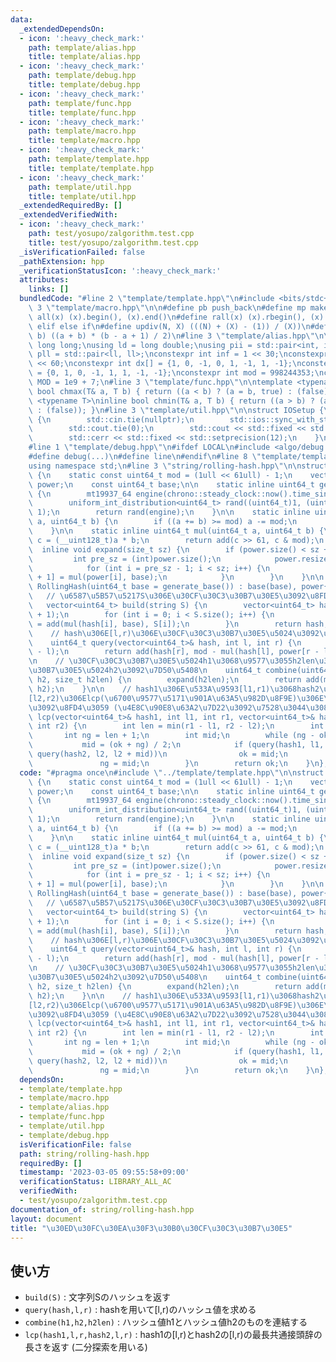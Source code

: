 ```yaml
---
data:
  _extendedDependsOn:
  - icon: ':heavy_check_mark:'
    path: template/alias.hpp
    title: template/alias.hpp
  - icon: ':heavy_check_mark:'
    path: template/debug.hpp
    title: template/debug.hpp
  - icon: ':heavy_check_mark:'
    path: template/func.hpp
    title: template/func.hpp
  - icon: ':heavy_check_mark:'
    path: template/macro.hpp
    title: template/macro.hpp
  - icon: ':heavy_check_mark:'
    path: template/template.hpp
    title: template/template.hpp
  - icon: ':heavy_check_mark:'
    path: template/util.hpp
    title: template/util.hpp
  _extendedRequiredBy: []
  _extendedVerifiedWith:
  - icon: ':heavy_check_mark:'
    path: test/yosupo/zalgorithm.test.cpp
    title: test/yosupo/zalgorithm.test.cpp
  _isVerificationFailed: false
  _pathExtension: hpp
  _verificationStatusIcon: ':heavy_check_mark:'
  attributes:
    links: []
  bundledCode: "#line 2 \"template/template.hpp\"\n#include <bits/stdc++.h>\n#line\
    \ 3 \"template/macro.hpp\"\n\n#define pb push_back\n#define mp make_pair\n#define\
    \ all(x) (x).begin(), (x).end()\n#define rall(x) (x).rbegin(), (x).rend()\n#define\
    \ elif else if\n#define updiv(N, X) (((N) + (X) - (1)) / (X))\n#define sigma(a,\
    \ b) ((a + b) * (b - a + 1) / 2)\n#line 3 \"template/alias.hpp\"\n\nusing ll =\
    \ long long;\nusing ld = long double;\nusing pii = std::pair<int, int>;\nusing\
    \ pll = std::pair<ll, ll>;\nconstexpr int inf = 1 << 30;\nconstexpr ll INF = 1LL\
    \ << 60;\nconstexpr int dx[] = {1, 0, -1, 0, 1, -1, 1, -1};\nconstexpr int dy[]\
    \ = {0, 1, 0, -1, 1, 1, -1, -1};\nconstexpr int mod = 998244353;\nconstexpr int\
    \ MOD = 1e9 + 7;\n#line 3 \"template/func.hpp\"\n\ntemplate <typename T>\ninline\
    \ bool chmax(T& a, T b) { return ((a < b) ? (a = b, true) : (false)); }\ntemplate\
    \ <typename T>\ninline bool chmin(T& a, T b) { return ((a > b) ? (a = b, true)\
    \ : (false)); }\n#line 3 \"template/util.hpp\"\n\nstruct IOSetup {\n    IOSetup()\
    \ {\n        std::cin.tie(nullptr);\n        std::ios::sync_with_stdio(false);\n\
    \        std::cout.tie(0);\n        std::cout << std::fixed << std::setprecision(12);\n\
    \        std::cerr << std::fixed << std::setprecision(12);\n    }\n} IOSetup;\n\
    #line 1 \"template/debug.hpp\"\n#ifdef LOCAL\n#include <algo/debug.hpp>\n#else\n\
    #define debug(...)\n#define line\n#endif\n#line 8 \"template/template.hpp\"\n\
    using namespace std;\n#line 3 \"string/rolling-hash.hpp\"\n\nstruct RollingHash\
    \ {\n    static const uint64_t mod = (1ull << 61ull) - 1;\n    vector<uint64_t>\
    \ power;\n    const uint64_t base;\n\n    static inline uint64_t generate_base()\
    \ {\n        mt19937_64 engine(chrono::steady_clock::now().time_since_epoch().count());\n\
    \        uniform_int_distribution<uint64_t> rand((uint64_t)1, (uint64_t)mod -\
    \ 1);\n        return rand(engine);\n    }\n\n    static inline uint64_t add(uint64_t\
    \ a, uint64_t b) {\n        if ((a += b) >= mod) a -= mod;\n        return a;\n\
    \    }\n\n    static inline uint64_t mul(uint64_t a, uint64_t b) {\n        __uint128_t\
    \ c = (__uint128_t)a * b;\n        return add(c >> 61, c & mod);\n    }\n\n  \
    \  inline void expand(size_t sz) {\n        if (power.size() < sz + 1) {\n   \
    \         int pre_sz = (int)power.size();\n            power.resize(sz + 1);\n\
    \            for (int i = pre_sz - 1; i < sz; i++) {\n                power[i\
    \ + 1] = mul(power[i], base);\n            }\n        }\n    }\n\n    explicit\
    \ RollingHash(uint64_t base = generate_base()) : base(base), power{1} {}\n\n \
    \   // \u6587\u5B57\u5217S\u306E\u30CF\u30C3\u30B7\u30E5\u3092\u8FD4\u3059\n \
    \   vector<uint64_t> build(string S) {\n        vector<uint64_t> hash(S.size()\
    \ + 1);\n        for (int i = 0; i < S.size(); i++) {\n            hash[i + 1]\
    \ = add(mul(hash[i], base), S[i]);\n        }\n        return hash;\n    }\n\n\
    \    // hash\u306E[l,r)\u306E\u30CF\u30C3\u30B7\u30E5\u5024\u3092\u8FD4\u3059\n\
    \    uint64_t query(vector<uint64_t>& hash, int l, int r) {\n        expand(r\
    \ - l);\n        return add(hash[r], mod - mul(hash[l], power[r - l]));\n    }\n\
    \n    // \u30CF\u30C3\u30B7\u30E5\u5024h1\u3068\u9577\u3055h2len\u306E\u30CF\u30C3\
    \u30B7\u30E5\u5024h2\u3092\u7D50\u5408\n    uint64_t combine(uint64_t h1, uint64_t\
    \ h2, size_t h2len) {\n        expand(h2len);\n        return add(mul(h1, power[h2len]),\
    \ h2);\n    }\n\n    // hash1\u306E\u533A\u9593[l1,r1)\u3068hash2\u306E\u533A\u9593\
    [l2,r2)\u306Elcp(\u6700\u9577\u5171\u901A\u63A5\u982D\u8F9E)\u306E\u9577\u3055\
    \u3092\u8FD4\u3059 (\u4E8C\u90E8\u63A2\u7D22\u3092\u7528\u3044\u308B)\n    int\
    \ lcp(vector<uint64_t>& hash1, int l1, int r1, vector<uint64_t>& hash2, int l2,\
    \ int r2) {\n        int len = min(r1 - l1, r2 - l2);\n        int ok = 0;\n \
    \       int ng = len + 1;\n        int mid;\n        while (ng - ok > 1) {\n \
    \           mid = (ok + ng) / 2;\n            if (query(hash1, l1, l1 + mid) ==\
    \ query(hash2, l2, l2 + mid))\n                ok = mid;\n            else\n \
    \               ng = mid;\n        }\n        return ok;\n    }\n};\n"
  code: "#pragma once\n#include \"../template/template.hpp\"\n\nstruct RollingHash\
    \ {\n    static const uint64_t mod = (1ull << 61ull) - 1;\n    vector<uint64_t>\
    \ power;\n    const uint64_t base;\n\n    static inline uint64_t generate_base()\
    \ {\n        mt19937_64 engine(chrono::steady_clock::now().time_since_epoch().count());\n\
    \        uniform_int_distribution<uint64_t> rand((uint64_t)1, (uint64_t)mod -\
    \ 1);\n        return rand(engine);\n    }\n\n    static inline uint64_t add(uint64_t\
    \ a, uint64_t b) {\n        if ((a += b) >= mod) a -= mod;\n        return a;\n\
    \    }\n\n    static inline uint64_t mul(uint64_t a, uint64_t b) {\n        __uint128_t\
    \ c = (__uint128_t)a * b;\n        return add(c >> 61, c & mod);\n    }\n\n  \
    \  inline void expand(size_t sz) {\n        if (power.size() < sz + 1) {\n   \
    \         int pre_sz = (int)power.size();\n            power.resize(sz + 1);\n\
    \            for (int i = pre_sz - 1; i < sz; i++) {\n                power[i\
    \ + 1] = mul(power[i], base);\n            }\n        }\n    }\n\n    explicit\
    \ RollingHash(uint64_t base = generate_base()) : base(base), power{1} {}\n\n \
    \   // \u6587\u5B57\u5217S\u306E\u30CF\u30C3\u30B7\u30E5\u3092\u8FD4\u3059\n \
    \   vector<uint64_t> build(string S) {\n        vector<uint64_t> hash(S.size()\
    \ + 1);\n        for (int i = 0; i < S.size(); i++) {\n            hash[i + 1]\
    \ = add(mul(hash[i], base), S[i]);\n        }\n        return hash;\n    }\n\n\
    \    // hash\u306E[l,r)\u306E\u30CF\u30C3\u30B7\u30E5\u5024\u3092\u8FD4\u3059\n\
    \    uint64_t query(vector<uint64_t>& hash, int l, int r) {\n        expand(r\
    \ - l);\n        return add(hash[r], mod - mul(hash[l], power[r - l]));\n    }\n\
    \n    // \u30CF\u30C3\u30B7\u30E5\u5024h1\u3068\u9577\u3055h2len\u306E\u30CF\u30C3\
    \u30B7\u30E5\u5024h2\u3092\u7D50\u5408\n    uint64_t combine(uint64_t h1, uint64_t\
    \ h2, size_t h2len) {\n        expand(h2len);\n        return add(mul(h1, power[h2len]),\
    \ h2);\n    }\n\n    // hash1\u306E\u533A\u9593[l1,r1)\u3068hash2\u306E\u533A\u9593\
    [l2,r2)\u306Elcp(\u6700\u9577\u5171\u901A\u63A5\u982D\u8F9E)\u306E\u9577\u3055\
    \u3092\u8FD4\u3059 (\u4E8C\u90E8\u63A2\u7D22\u3092\u7528\u3044\u308B)\n    int\
    \ lcp(vector<uint64_t>& hash1, int l1, int r1, vector<uint64_t>& hash2, int l2,\
    \ int r2) {\n        int len = min(r1 - l1, r2 - l2);\n        int ok = 0;\n \
    \       int ng = len + 1;\n        int mid;\n        while (ng - ok > 1) {\n \
    \           mid = (ok + ng) / 2;\n            if (query(hash1, l1, l1 + mid) ==\
    \ query(hash2, l2, l2 + mid))\n                ok = mid;\n            else\n \
    \               ng = mid;\n        }\n        return ok;\n    }\n};"
  dependsOn:
  - template/template.hpp
  - template/macro.hpp
  - template/alias.hpp
  - template/func.hpp
  - template/util.hpp
  - template/debug.hpp
  isVerificationFile: false
  path: string/rolling-hash.hpp
  requiredBy: []
  timestamp: '2023-03-05 09:55:58+09:00'
  verificationStatus: LIBRARY_ALL_AC
  verifiedWith:
  - test/yosupo/zalgorithm.test.cpp
documentation_of: string/rolling-hash.hpp
layout: document
title: "\u30ED\u30FC\u30EA\u30F3\u30B0\u30CF\u30C3\u30B7\u30E5"
---
```


## 使い方

- `build(S)` : 文字列Sのハッシュを返す
- `query(hash,l,r)` : hashを用いて[l,r)のハッシュ値を求める
- `combine(h1,h2,h2len)` : ハッシュ値h1とハッシュ値h2のものを連結する
- `lcp(hash1,l,r,hash2,l,r)` : hash1の[l,r)とhash2の[l,r)の最長共通接頭辞の長さを返す (二分探索を用いる)
